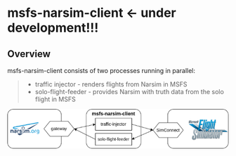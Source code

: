 # msfs-narsim-client <- under development!!!

## Overview

msfs-narsim-client consists of two processes running in parallel:
>- traffic injector - renders flights from Narsim in MSFS
>- solo-flight-feeder - provides Narsim with truth data from the solo flight in MSFS

![overview sketch](./media/msfs-narsim-client-schematic.png "Overview sketch")